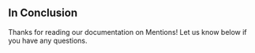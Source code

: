 ## In Conclusion

Thanks for reading our documentation on Mentions! Let us know below if you have any questions.
